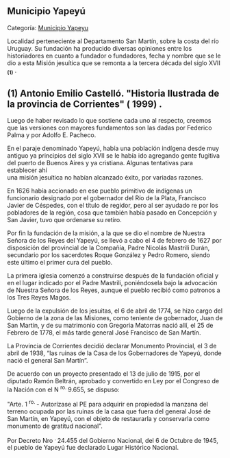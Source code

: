 ## Municipio Yapeyú

Categoría: [Municipio Yapeyu](http://descubrircorrientes.com.ar/2012/index.php/1932-geografia/9-geografia-politica/departamento-san-martin/division-politica-de-san-martin-municipios/municipio-yapeyu)

Localidad perteneciente al Departamento San Martín, sobre la costa del río Uruguay. Su fundación ha producido diversas opiniones entre los historiadores en cuanto a fundador o fundadores, fecha y nombre que se le dio a esta Misión jesuítica que se remonta a la tercera década del siglo XVII <sub><strong><span><span>(1)</span></span></strong></sub> .

## **(1)** Antonio Emilio Castelló. "Historia Ilustrada de la provincia de Corrientes" ( 1999) . 

Luego de haber revisado lo que sostiene cada uno al respecto, creemos que las versiones con mayores fundamentos son las dadas por Federico Palma y por Adolfo E. Pacheco.

En el paraje denominado Yapeyú, había una población indígena desde muy antiguo ya principios del siglo XVII se le había ido agregando gente fugitiva del puerto de Buenos Aires y ya cristiana. Algunas tentativas para establecer ahí  
una misión jesuítica no habían alcanzado éxito, por variadas razones.

En 1626 había accionado en ese pueblo primitivo de indígenas un funcionario designado por el gobernador del Río de la Plata, Francisco Javier de Céspedes, con el título de regidor, pero al ser ayudado re por los pobladores de la región, cosa que también había pasado en Concepción y San Javier, tuvo que ordenarse su retiro.

Por fin la fundación de la misión, a la que se dio el nombre de Nuestra Señora de los Reyes del Yapeyú, se llevó a cabo el 4 de febrero de 1627 por disposición del provincial de la Compañía, Padre Nicolás Mastrili Durán, secundario por los sacerdotes Roque González y Pedro Romero, siendo este último el primer cura del pueblo.

La primera iglesia comenzó a construirse después de la fundación oficial y en el lugar indicado por el Padre Mastrili, poniéndosela bajo la advocación de Nuestra Señora de los Reyes, aunque el pueblo recibió como patronos a los Tres Reyes Magos.

Luego de la expulsión de los jesuitas, el 6 de abril de 1774, se hizo cargo del Gobierno de la zona de las Misiones, como teniente de gobernador, Juan de San Martín, y de su matrimonio con Gregoria Matorras nació allí, el 25 de Febrero de 1778, el más tarde general José Francisco de San Martín.

La Provincia de Corrientes decidió declarar Monumento Provincial, el 3 de abril de 1938, “las ruinas de la Casa de los Gobernadores de Yapeyú, donde nació el general San Martín”.

De acuerdo con un proyecto presentado el 13 de julio de 1915, por el diputado Ramón Beltrán, aprobado y convertido en Ley por el Congreso de la Nación con el N <sup><span><span>ro. </span></span></sup> 9.655, se dispuso:

"Arte. 1 <sup><span><span>ro. </span></span></sup> \- Autorízase al PE para adquirir en propiedad la manzana del terreno ocupada por las ruinas de la casa que fuera del general José de San Martín, en Yapeyú, con el objeto de restaurarla y conservarla como monumento de gratitud nacional”.

Por Decreto Nro <sup><span><span>. </span></span></sup> 24.455 del Gobierno Nacional, del 6 de Octubre de 1945, el pueblo de Yapeyú fue declarado Lugar Histórico Nacional.